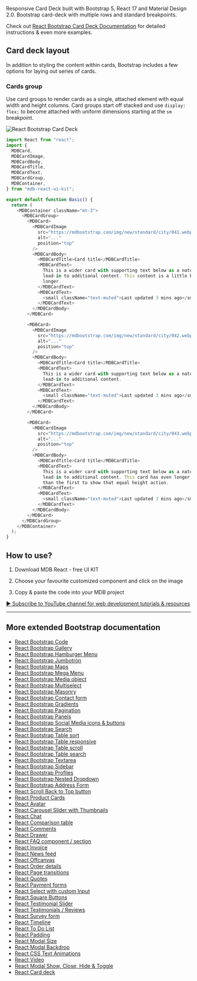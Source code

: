 Responsive Card Deck built with Bootstrap 5, React 17 and Material Design 2.0. Bootstrap card-deck with multiple rows and standard breakpoints.

Check out [React Bootstrap Card Deck Documentation](https://mdbootstrap.com/docs/react/extended/card-deck/) for detailed instructions & even more examples.



## Card deck layout

In addition to styling the content within cards, Bootstrap includes a few options for laying out series of cards.

### Cards group

Use card groups to render cards as a single, attached element with equal width and height columns. Card groups start off stacked and use `display: flex;` to become attached with uniform dimensions starting at the `sm` breakpoint.

![React Bootstrap Card Deck](https://mdbootstrap.com/img/Marketing/github/card-deck/basic.png)

```js
import React from "react";
import {
  MDBCard,
  MDBCardImage,
  MDBCardBody,
  MDBCardTitle,
  MDBCardText,
  MDBCardGroup,
  MDBContainer,
} from "mdb-react-ui-kit";

export default function Basic() {
  return (
    <MDBContainer className="mt-3">
      <MDBCardGroup>
        <MDBCard>
          <MDBCardImage
            src="https://mdbootstrap.com/img/new/standard/city/041.webp"
            alt="..."
            position="top"
          />
          <MDBCardBody>
            <MDBCardTitle>Card title</MDBCardTitle>
            <MDBCardText>
              This is a wider card with supporting text below as a natural
              lead-in to additional content. This content is a little bit
              longer.
            </MDBCardText>
            <MDBCardText>
              <small className="text-muted">Last updated 3 mins ago</small>
            </MDBCardText>
          </MDBCardBody>
        </MDBCard>

        <MDBCard>
          <MDBCardImage
            src="https://mdbootstrap.com/img/new/standard/city/042.webp"
            alt="..."
            position="top"
          />
          <MDBCardBody>
            <MDBCardTitle>Card title</MDBCardTitle>
            <MDBCardText>
              This is a wider card with supporting text below as a natural
              lead-in to additional content.
            </MDBCardText>
            <MDBCardText>
              <small className="text-muted">Last updated 3 mins ago</small>
            </MDBCardText>
          </MDBCardBody>
        </MDBCard>

        <MDBCard>
          <MDBCardImage
            src="https://mdbootstrap.com/img/new/standard/city/043.webp"
            alt="..."
            position="top"
          />
          <MDBCardBody>
            <MDBCardTitle>Card title</MDBCardTitle>
            <MDBCardText>
              This is a wider card with supporting text below as a natural
              lead-in to additional content. This card has even longer content
              than the first to show that equal height action.
            </MDBCardText>
            <MDBCardText>
              <small className="text-muted">Last updated 3 mins ago</small>
            </MDBCardText>
          </MDBCardBody>
        </MDBCard>
      </MDBCardGroup>
    </MDBContainer>
  );
}
```

## How to use?

1. Download MDB React - free UI KIT

2. Choose your favourite customized component and click on the image

3. Copy & paste the code into your MDB project

[▶️ Subscribe to YouTube channel for web development tutorials & resources](https://www.youtube.com/MDBootstrap?sub_confirmation=1)



___

## More extended Bootstrap documentation

<ul>
<li><a href="https://mdbootstrap.com/docs/react/extended/code/">React Bootstrap Code</a></li>
<li><a href="https://mdbootstrap.com/docs/react/extended/gallery/">React Bootstrap Gallery</a></li>
<li><a href="https://mdbootstrap.com/docs/react/extended/hamburger-menu/">React Bootstrap Hamburger Menu</a></li>
<li><a href="https://mdbootstrap.com/docs/react/extended/jumbotron/">React Bootstrap Jumbotron</a></li>
<li><a href="https://mdbootstrap.com/docs/react/extended/maps/">React Bootstrap Maps</a></li>
<li><a href="https://mdbootstrap.com/docs/react/extended/mega-menu//">React Bootstrap Mega Menu</a></li>
<li><a href="https://mdbootstrap.com/docs/react/extended/media-object/">React Bootstrap Media object</a></li>
<li><a href="https://mdbootstrap.com/docs/react/extended/multiselect/">React Bootstrap Multiselect</a></li>
<li><a href="https://mdbootstrap.com/docs/react/extended/masonry/">React Bootstrap Masonry</a></li>
<li><a href="https://mdbootstrap.com/docs/react/extended/contact/">React Bootstrap Contact form</a></li>
<li><a href="https://mdbootstrap.com/docs/react/extended/gradients/">React Bootstrap Gradients</a></li>
<li><a href="https://mdbootstrap.com/docs/react/extended/pagination/">React Bootstrap Pagination</a></li>
<li><a href="https://mdbootstrap.com/docs/react/extended/panels/">React Bootstrap Panels</a></li>
<li><a href="https://mdbootstrap.com/docs/react/extended/social-media/">React Bootstrap Social Media icons & buttons</a></li>
<li><a href="https://mdbootstrap.com/docs/react/extended/search/">React Bootstrap Search</a></li>
<li><a href="https://mdbootstrap.com/docs/react/extended/table-sort/">React Bootstrap Table sort</a></li>
<li><a href="https://mdbootstrap.com/docs/react/extended/table-responsive/">React Bootstrap Table responsive</a></li>
<li><a href="https://mdbootstrap.com/docs/react/extended/table-scroll/">React Bootstrap Table scroll</a></li>
<li><a href="https://mdbootstrap.com/docs/react/extended/table-search/">React Bootstrap Table search</a></li>
<li><a href="https://mdbootstrap.com/docs/react/extended/textarea/">React Bootstrap Textarea</a></li>
<li><a href="https://mdbootstrap.com/docs/react/extended/sidebar/">React Bootstrap Sidebar</a></li>
<li><a href="https://mdbootstrap.com/docs/react/extended/profiles/">React Bootstrap Profiles</a></li>
<li><a href="https://mdbootstrap.com/docs/react/extended/dropdown-multilevel/">React Bootstrap Nested Dropdown</a></li>
<li><a href="https://mdbootstrap.com/docs/react/extended/bootstrap-address-form/">React Bootstrap Address Form</a></li>
<li><a href="https://mdbootstrap.com/docs/react/extended/back-to-top">React Scroll Back to Top button</a></li>
<li><a href="https://mdbootstrap.com/docs/react/extended/product-cards">React Product Cards</a></li>
<li><a href="https://mdbootstrap.com/docs/react/extended/avatar">React Avatar</a></li>
<li><a href="https://mdbootstrap.com/docs/react/extended/carousel-with-thumbnails">React Carousel Slider with Thumbnails</a></li>
<li><a href="https://mdbootstrap.com/docs/react/extended/chat">React Chat</a></li>
<li><a href="https://mdbootstrap.com/docs/react/extended/comparison-table">React Comparison table</a></li>
<li><a href="https://mdbootstrap.com/docs/react/extended/comments">React Comments</a></li>
<li><a href="https://mdbootstrap.com/docs/react/extended/drawer">React Drawer</a></li>
<li><a href="https://mdbootstrap.com/docs/react/extended/faq">React FAQ component / section</a></li>
<li><a href="https://mdbootstrap.com/docs/react/extended/invoice">React Invoice</a></li>
<li><a href="https://mdbootstrap.com/docs/react/extended/news-feed">React News feed</a></li>
<li><a href="https://mdbootstrap.com/docs/react/extended/offcanvas">React Offcanvas</a></li>
<li><a href="https://mdbootstrap.com/docs/react/extended/order-details">React Order details</a></li>
<li><a href="https://mdbootstrap.com/docs/react/extended/page-transitions">React Page transitions</a></li>
<li><a href="https://mdbootstrap.com/docs/react/extended/quotes">React Quotes</a></li>
<li><a href="https://mdbootstrap.com/docs/react/extended/payment-forms">React Payment forms</a></li>
<li><a href="https://mdbootstrap.com/docs/react/extended/select-with-custom-input">React Select with custom Input</a></li>
<li><a href="https://mdbootstrap.com/docs/react/extended/square-buttons">React Square Buttons</a></li>
<li><a href="https://mdbootstrap.com/docs/react/extended/testimonial-slider">React Testimonial Slider</a></li>
<li><a href="https://mdbootstrap.com/docs/react/extended/testimonials">React Testimonials / Reviews</a></li>
<li><a href="https://mdbootstrap.com/docs/react/extended/bootstrap-survey-form">React Survey form</a></li>
<li><a href="https://mdbootstrap.com/docs/react/extended/timeline">React Timeline</a></li>
<li><a href="https://mdbootstrap.com/docs/react/extended/to-do-list">React To Do List</a></li>
<li><a href="https://mdbootstrap.com/docs/react/extended/padding">React Padding</a></li>
<li><a href="https://mdbootstrap.com/docs/react/extended/modal-size">React Modal Size</a></li>
<li><a href="https://mdbootstrap.com/docs/react/extended/modal-backdrop">React Modal Backdrop</a></li>
<li><a href="https://mdbootstrap.com/docs/react/extended/css-text-animations">React CSS Text Animations</a></li>
<li><a href="https://mdbootstrap.com/docs/react/extended/video">React Video</a></li>
<li><a href="https://mdbootstrap.com/docs/react/extended/modal-methods">React Modal Show, Close, Hide & Toggle</a></li>
<li><a href="https://mdbootstrap.com/docs/react/extended/card-deck">React Card deck</a></li>
</ul>